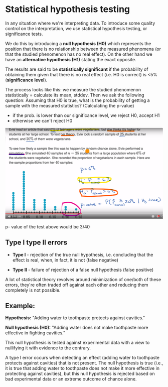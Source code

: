 # Statistical hypothesis testing
In any situation where we're interpreting data. To introduce some quality control on the interpretation, we use statistical hypothesis testing, or significance tests.

We do this by introducing a **null hypothesis (H0)** which represents the position that there is no relationship between the measured phenomena (or that the studied phenomenon has no real effect). On the other hand we have an **alternative hypothesis (H1)** stating the exact opposite.

The results are said to be **statistically significant** if the probability of obtaining them given that there is no real effect (i.e. H0 is correct) is <5% (**significance level**).

The process looks like this:
we measure the studied phenomenon statistically = calculate its mean, stddev. Then we ask the following question: Assuming that H0 is true, what is the probability of getting a sample with the measured statistics? (Calculating the p-value)
- if the prob. is lower than our significance level, we reject H0, accept H1
- otherwise we can't reject H0

![hypothesis-testing.png](hypothesis-testing.png)

p- value of the test above would be 3/40

## Type I type II errors
- **Type I** - rejection of the true null hypothesis, i.e. concluding that the effect is real, when, in fact, it is not (false negative)

- **Type II** - failure of rejection of a false null hypothesis (false positive)

A lot of statistical theory revolves around minimization of one/both of these errors, they're often traded off against each other and reducing them completely is not possible.

## Example:
**Hypothesis:** "Adding water to toothpaste protects against cavities."

**Null hypothesis (H0):** "Adding water does not make toothpaste more effective in fighting cavities."

This null hypothesis is tested against experimental data with a view to nullifying it with evidence to the contrary.

A type I error occurs when detecting an effect (adding water to toothpaste protects against cavities) that is not present. The null hypothesis is true (i.e., it is true that adding water to toothpaste does not make it more effective in protecting against cavities), but this null hypothesis is rejected based on bad experimental data or an extreme outcome of chance alone.